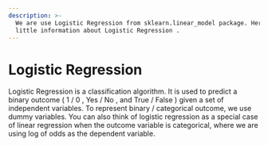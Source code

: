 ```yaml
---
description: >-
  We are use Logistic Regression from sklearn.linear_model package. Here is the
  little information about Logistic Regression .​
---
```


# Logistic Regression

Logistic Regression is a classification algorithm. It is used to predict a binary outcome ( 1 / 0 , Yes / No , and True / False ) given a set of independent variables. To represent binary / categorical outcome, we use dummy variables. You can also think of logistic regression as a special case of linear regression when the outcome variable is categorical, where we are using log of odds as the dependent variable.​
